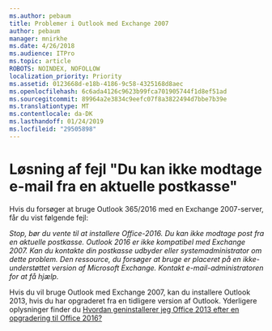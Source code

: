 ```yaml
---
ms.author: pebaum
title: Problemer i Outlook med Exchange 2007
author: pebaum
manager: mnirkhe
ms.date: 4/26/2018
ms.audience: ITPro
ms.topic: article
ROBOTS: NOINDEX, NOFOLLOW
localization_priority: Priority
ms.assetid: 0123668d-e18b-4186-9c58-4325168d8aec
ms.openlocfilehash: 6c6ada4126c9623b99fca701905744f1d8ef51ad
ms.sourcegitcommit: 89964a2e3834c9eefc07f8a3822494d7bbe7b39e
ms.translationtype: MT
ms.contentlocale: da-DK
ms.lasthandoff: 01/24/2019
ms.locfileid: "29505898"
---
```

# <a name="solution-for-error-you-wont-be-able-to-receive-mail-from-a-current-mailbox"></a>Løsning af fejl "Du kan ikke modtage e-mail fra en aktuelle postkasse"
Hvis du forsøger at bruge Outlook 365/2016 med en Exchange 2007-server, får du vist følgende fejl:

*Stop, bør du vente til at installere Office-2016. Du kan ikke modtage post fra en aktuelle postkasse. Outlook 2016 er ikke kompatibel med Exchange 2007. Kan du kontakte din postkasse udbyder eller systemadministrator om dette problem. Den ressource, du forsøger at bruge er placeret på en ikke-understøttet version af Microsoft Exchange. Kontakt e-mail-administratoren for at få hjælp.*

Hvis du vil bruge Outlook med Exchange 2007, kan du installere Outlook 2013, hvis du har opgraderet fra en tidligere version af Outlook. Yderligere oplysninger finder du [Hvordan geninstallerer jeg Office 2013 efter en opgradering til Office 2016?](https://support.office.com/article/a6ca92f4-cbb4-4609-9fdb-f8d3dd6812f3)